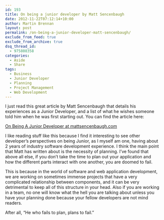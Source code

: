 ```yaml
---
id: 193
title: On being a junior developer by Matt Sencenbaugh
date: 2012-11-22T07:12:14+10:00
author: Martin Brennan
layout: post
permalink: /on-being-a-junior-developer-matt-sencenbaugh/
exclude_from_feed: true
exclude_from_archive: true
dsq_thread_id:
  - 975808358
categories:
  - Aside
  - Share
tags:
  - Business
  - Junior Developer
  - Planning
  - Project Management
  - Web Development
---
```

I just read this great article by Matt Sencenbaugh that details his experiences as a Junior Developer, and a list of what he wishes someone told him when he was first starting out. You can find the article here:

[On Being A Junior Developer at mattsencenbaugh.com](http://mattsencenbaugh.com/on-being-a-junior-developer/)<!--more-->

I like reading stuff like this because I find it interesting to see other developer’s perspectives on being Junior, as I myself am one, having about 2 years of industry software development experience. I think the main point that Matt has written about is the necessity of planning. I’ve found that above all else, if you don’t take the time to plan out your application and how the different parts interact with one another, you are doomed to fail.

This is because in the world of software and web application development, we are working on sometimes immense projects that have a very complicated relationship between components, and it can be very detrimental to keep all of this structure in your head. Also if you are working in a team, no one will know what the hell you are talking about unless you have your planning done because your fellow developers are not mind readers.

After all, “He who fails to plan, plans to fail.”
